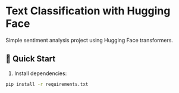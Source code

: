 # Text Classification with Hugging Face

Simple sentiment analysis project using Hugging Face transformers.

## 🚀 Quick Start

1. Install dependencies:
```bash
pip install -r requirements.txt